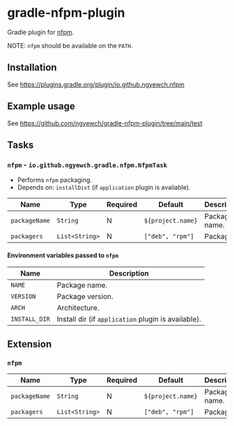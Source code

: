 # gradle-nfpm-plugin

Gradle plugin for [nfpm](https://nfpm.goreleaser.com/).

NOTE: `nfpm` should be available on the `PATH`.

## Installation

See https://plugins.gradle.org/plugin/io.github.ngyewch.nfpm

## Example usage

See https://github.com/ngyewch/gradle-nfpm-plugin/tree/main/test

## Tasks

### `nfpm` - `io.github.ngyewch.gradle.nfpm.NfpmTask`

* Performs `nfpm` packaging.
* Depends on: `installDist` (if `application` plugin is available).

| Name          | Type           | Required | Default           | Description   |
|---------------|----------------|----------|-------------------|---------------|
| `packageName` | `String`       | N        | `${project.name}` | Package name. |
| `packagers`   | `List<String>` | N        | `["deb", "rpm"]`  | Packagers.    | 

#### Environment variables passed to `nfpm`

| Name          | Description                                         |
|---------------|-----------------------------------------------------|
| `NAME`        | Package name.                                       |
| `VERSION`     | Package version.                                    |
| `ARCH`        | Architecture.                                       |
| `INSTALL_DIR` | Install dir (if `application` plugin is available). |

## Extension

### `nfpm`

| Name          | Type           | Required | Default           | Description   |
|---------------|----------------|----------|-------------------|---------------|
| `packageName` | `String`       | N        | `${project.name}` | Package name. |
| `packagers`   | `List<String>` | N        | `["deb", "rpm"]`  | Packagers.    | 

